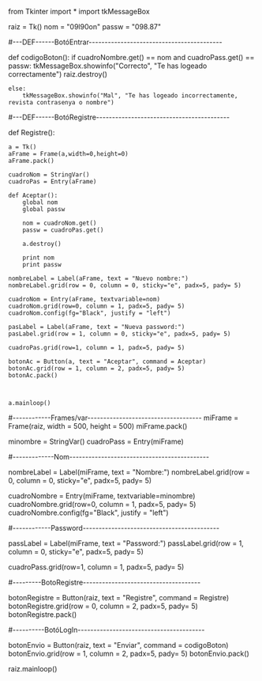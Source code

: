from Tkinter import *
import tkMessageBox

raiz = Tk()
nom = "09l90on"
passw = "098.87"

#---DEF------BotóEntrar------------------------------------------

def codigoBoton():
    if cuadroNombre.get() == nom and cuadroPass.get() == passw:
        tkMessageBox.showinfo("Correcto", "Te has logeado correctamente")
        raiz.destroy()
        
    else:
        tkMessageBox.showinfo("Mal", "Te has logeado incorrectamente, revista contrasenya o nombre")

#---DEF------BotóRegistre------------------------------------------

def Registre():
  
    a = Tk()
    aFrame = Frame(a,width=0,height=0)
    aFrame.pack()

    cuadroNom = StringVar()
    cuadroPas = Entry(aFrame)

    def Aceptar():
        global nom
        global passw
       
        nom = cuadroNom.get()
        passw = cuadroPas.get()

        a.destroy()

        print nom
        print passw

    nombreLabel = Label(aFrame, text = "Nuevo nombre:")
    nombreLabel.grid(row = 0, column = 0, sticky="e", padx=5, pady= 5)

    cuadroNom = Entry(aFrame, textvariable=nom)
    cuadroNom.grid(row=0, column = 1, padx=5, pady= 5)
    cuadroNom.config(fg="Black", justify = "left")

    pasLabel = Label(aFrame, text = "Nueva password:")
    pasLabel.grid(row = 1, column = 0, sticky="e", padx=5, pady= 5)

    cuadroPas.grid(row=1, column = 1, padx=5, pady= 5)

    botonAc = Button(a, text = "Aceptar", command = Aceptar)
    botonAc.grid(row = 1, column = 2, padx=5, pady= 5)
    botonAc.pack()
    
    
    
    a.mainloop()
#------------Frames/var------------------------------------
miFrame = Frame(raiz, width = 500, height = 500)
miFrame.pack()

minombre = StringVar()
cuadroPass = Entry(miFrame)

#-------------Nom--------------------------------------------

nombreLabel = Label(miFrame, text = "Nombre:")
nombreLabel.grid(row = 0, column = 0, sticky="e", padx=5, pady= 5)

cuadroNombre = Entry(miFrame, textvariable=minombre)
cuadroNombre.grid(row=0, column = 1, padx=5, pady= 5)
cuadroNombre.config(fg="Black", justify = "left")

#------------Password-------------------------------------------

passLabel = Label(miFrame, text = "Password:")
passLabel.grid(row = 1, column = 0, sticky="e", padx=5, pady= 5)

cuadroPass.grid(row=1, column = 1, padx=5, pady= 5)


#---------BotoRegistre-------------------------------------

botonRegistre = Button(raiz, text = "Registre", command = Registre)
botonRegistre.grid(row = 0, column = 2, padx=5, pady= 5)
botonRegistre.pack()

#----------BotóLogIn----------------------------------------

botonEnvio = Button(raiz, text = "Enviar", command = codigoBoton)
botonEnvio.grid(row = 1, column = 2, padx=5, pady= 5)
botonEnvio.pack()



raiz.mainloop()
